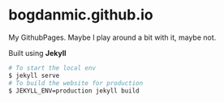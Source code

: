 # bogdanmic.github.io
My GithubPages. Maybe I play around a bit with it, maybe not.

Built using **Jekyll**
```bash
# To start the local env
$ jekyll serve
# To build the website for production
$ JEKYLL_ENV=production jekyll build
```